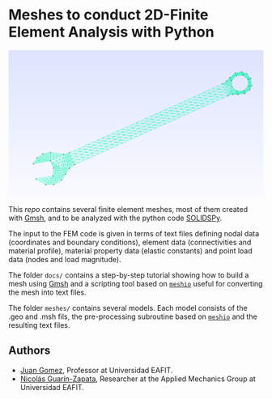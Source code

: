 # Meshes to conduct 2D-Finite Element Analysis with Python

![Structured mesh with traingular elements.](./docs/img/llave.png)


This _repo_ contains several finite element meshes, most of them created with [Gmsh](http://gmsh.info/), and to be analyzed with the python code
[SOLIDSPy](https://github.com/AppliedMechanics-EAFIT/SolidsPy).

The input to the FEM code is given in terms of text files defining nodal data (coordinates and boundary conditions), element data (connectivities and material profile), material property data (elastic constants) and point load data (nodes and load magnitude).

The folder `docs/` contains a step-by-step tutorial showing how to build a mesh using [Gmsh](http://gmsh.info/) and a scripting tool based on [`meshio`](https://github.com/nschloe/meshio) useful for converting the mesh into text files.

The folder `meshes/` contains several models. Each model consists of the .geo and .msh fils, the pre-processing subroutine based on [`meshio`](https://github.com/nschloe/meshio) and the resulting text files. 


## Authors
- [Juan Gomez](http://www.eafit.edu.co/docentes-investigadores/Paginas/juan-gomez.aspx),
    Professor at Universidad EAFIT.
- [Nicolás Guarín-Zapata](https://github.com/nicoguaro),
    Researcher at the Applied Mechanics Group at Universidad EAFIT.
